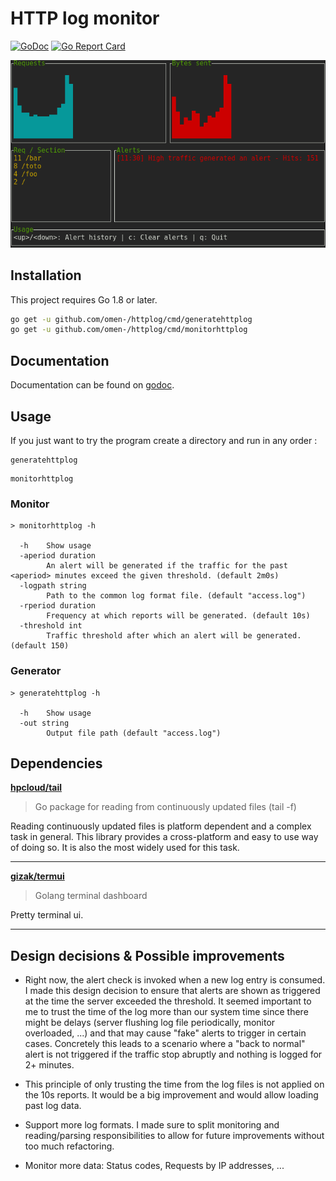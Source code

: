 # HTTP log monitor

[![GoDoc](https://godoc.org/github.com/Omen-/httplog?status.svg)](https://godoc.org/github.com/Omen-/httplog) [![Go Report Card](https://goreportcard.com/badge/github.com/Omen-/httplog)](https://goreportcard.com/report/github.com/Omen-/httplog)

![Screenshot](/_assets/screenshot.png)

## Installation

This project requires Go 1.8 or later.

```bash
go get -u github.com/omen-/httplog/cmd/generatehttplog
go get -u github.com/omen-/httplog/cmd/monitorhttplog
```

## Documentation

Documentation can be found on [godoc](https://godoc.org/github.com/Omen-/httplog).

## Usage

If you just want to try the program create a directory and run in any order :

```
generatehttplog
```
```
monitorhttplog
```

### Monitor

```
> monitorhttplog -h

  -h    Show usage
  -aperiod duration
        An alert will be generated if the traffic for the past <aperiod> minutes exceed the given threshold. (default 2m0s)
  -logpath string
        Path to the common log format file. (default "access.log")
  -rperiod duration
        Frequency at which reports will be generated. (default 10s)
  -threshold int
        Traffic threshold after which an alert will be generated. (default 150)
```

### Generator

```
> generatehttplog -h
 
  -h    Show usage
  -out string
        Output file path (default "access.log")
```

## Dependencies

**[hpcloud/tail](https://github.com/hpcloud/tail)**

> Go package for reading from continuously updated files (tail -f) 

Reading continuously updated files is platform dependent and a complex task in general. This library provides a cross-platform and easy to use way of doing so. It is also the most widely used for this task.

---

**[gizak/termui](https://github.com/gizak/termui)**

> Golang terminal dashboard 

Pretty terminal ui.

---

## Design decisions & Possible improvements

+ Right now, the alert check is invoked when a new log entry is consumed. I made this design decision to ensure that alerts are shown as triggered at the time the server exceeded the threshold. It seemed important to me to trust the time of the log more than our system time since there might be delays (server flushing log file periodically, monitor overloaded, ...) and that may cause "fake" alerts to trigger in certain cases. Concretely this leads to a scenario where a "back to normal" alert is not triggered if the traffic stop abruptly and nothing is logged for 2+ minutes.

+ This principle of only trusting the time from the log files is not applied on the 10s reports. It would be a big improvement and would allow loading past log data.

+ Support more log formats. I made sure to split monitoring and reading/parsing responsibilities to allow for future improvements without too much refactoring.

+ Monitor more data: Status codes, Requests by IP addresses, ...
